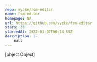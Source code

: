 ```yaml
---
repo: vycke/fsm-editor
name: fsm-editor
homepage: NA
url: https://github.com/vycke/fsm-editor
stars: 33
starredAt: 2022-01-02T00:14:53Z
description: |-
    null
---
```


[object Object]
